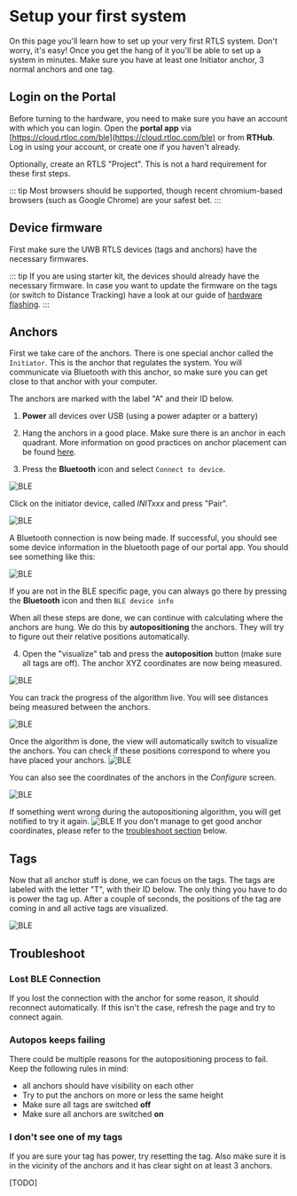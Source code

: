 # Setup your first system
On this page you'll learn how to set up your very first RTLS system. Don't worry, it's easy! Once you get the hang of it you'll be able to set up a system in minutes. Make sure you have at least one Initiator anchor,  3 normal anchors and one tag.


## Login on the Portal
Before turning to the hardware, you need to make sure you have an account with which you can login. Open the **portal app**  via [https://cloud.rtloc.com/ble](https://cloud.rtloc.com/ble) or from __RTHub__. Log in using your account, or create one if you haven't already.

Optionally, create an RTLS "Project". This is not a hard requirement for these first steps.

::: tip
Most browsers should be supported, though recent chromium-based browsers (such as Google Chrome) are your safest bet.
:::

## Device firmware
First make sure the UWB RTLS devices (tags and anchors) have the necessary firmwares. 

::: tip
If you are using starter kit, the devices should already have the necessary firmware. In case you want to update the firmware on the tags (or switch to Distance Tracking) have a look at our guide of [hardware flashing](/hardware/flashing/hw_flashing.html).
:::

## Anchors
First we take care of the anchors. There is one special anchor called the `Initiator`. This is the anchor that regulates the system. You will communicate via Bluetooth with this anchor, so make sure you can get close to that anchor with your computer.

The anchors are marked with the label "A" and their ID below. 

  1. **Power** all devices over USB (using a power adapter or a battery)
  
  2. Hang the anchors in a good place. Make sure there is an anchor in each quadrant. More information on good practices on anchor placement can be found [here](/reference/anchor_placement.html#_1-anchor-in-each-quadrant).
  
  3. Press the **Bluetooth** icon and select `Connect to device`. 
  
  ![BLE](../web/img/ble.jpg)

  Click on the initiator device, called *INITxxx* and press "Pair".
  
  ![BLE](../web/img/ble2.png)

  A Bluetooth connection is now being made. If successful, you should see some device information in the bluetooth page of our portal app. You should see something like this:

  ![BLE](../web/img/ble3.png)

  If you are not in the BLE specific page, you can always go there by pressing the **Bluetooth** icon and then `BLE device info`
  

When all these steps are done, we can continue with calculating where the anchors are hung. We do this by __autopositioning__ the anchors. They will try to figure out their relative positions automatically. 

  4. Open the "visualize" tab and press the **autoposition** button (make sure all tags are off). The anchor XYZ coordinates are now being measured. 

![BLE](./img/autopos.png)

You can track the progress of the algorithm live. You will see distances being measured between the anchors.

![BLE](../web/img/ble4.png)


Once the algorithm is done, the view will automatically switch to visualize the anchors. You can check if these positions correspond to where you have placed your anchors.
![BLE](../web/img/ble_anchor_positions.png)

You can also see the coordinates of the anchors in the _Configure_ screen.

![BLE](../web/img/ble_anchor_positions2.png)



If something went wrong during the autopositioning algorithm, you will get notified to try it again.
![BLE](../web/img/ble5.png)
If you don't manage to get good anchor coordinates, please refer to the [troubleshoot section](/getstarted/basic_positioning_getting_started.html#autopos-keeps-failing) below.

## Tags
Now that all anchor stuff is done, we can focus on the tags. The tags are labeled with the letter "T", with their ID below.
The only thing you have to do is power the tag up. After a couple of seconds, the positions of the tag are coming in and all active tags are visualized.

![BLE](../web/img/ble_tag_pos.png)

<!-- TODO: screenshot of visualization -->

## Troubleshoot
### Lost BLE Connection
If you lost the connection with the anchor for some reason, it should reconnect automatically.
If this isn't the case, refresh the page and try to connect again.

### Autopos keeps failing
There could be multiple reasons for the autopositioning process to fail. Keep the following rules in mind:
 - all anchors should have visibility on each other
 - Try to put the anchors on more or less the same height
 - Make sure all tags are switched **off**
 - Make sure all anchors are switched **on**

### I don't see one of my tags
If you are sure your tag has power, try resetting the tag. Also make sure it is in the vicinity of the anchors and it has clear sight on at least 3 anchors.

[TODO]